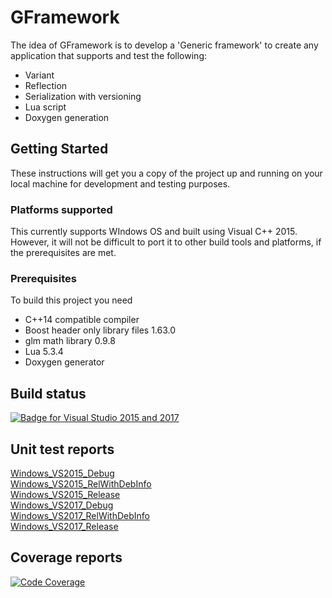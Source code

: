 # GFramework

The idea of GFramework is to develop a 'Generic framework' to create any application that supports and test the following:

  * Variant
  * Reflection
  * Serialization with versioning
  * Lua script
  * Doxygen generation

## Getting Started

These instructions will get you a copy of the project up and running on your local machine for development and testing purposes.

### Platforms supported

This currently supports WIndows OS and built using Visual C++ 2015. However, it will not be difficult to port it to other build tools and platforms, if the prerequisites are met.

### Prerequisites

To build this project you need
  * C++14 compatible compiler
  * Boost header only library files 1.63.0
  * glm math library 0.9.8
  * Lua 5.3.4
  * Doxygen generator

## Build status
[![Badge for Visual Studio 2015 and 2017](https://img.shields.io/github/workflow/status/asankar1/GFramework/windows_vs_cmake/integration?label=Visual%20Studio%202015%20and%202017&style=plastic)](https://github.com/asankar1/GFramework/actions/workflows/windows_vs_cmake.yml)

## Unit test reports
[Windows_VS2015_Debug](https://github.com/asankar1/GFramework/blob/master/UnitTest/Reports/Windows_VS2015_Debug_Report.xml)  
[Windows_VS2015_RelWithDebInfo](https://github.com/asankar1/GFramework/blob/master/UnitTest/Reports/Windows_VS2015_RelWithDebInfo_Report.xml)  
[Windows_VS2015_Release](https://github.com/asankar1/GFramework/blob/master/UnitTest/Reports/Windows_VS2015_Debug_Release.xml)  
[Windows_VS2017_Debug](https://github.com/asankar1/GFramework/blob/master/UnitTest/Reports/Windows_VS2017_Debug_Report.xml)  
[Windows_VS2017_RelWithDebInfo](https://github.com/asankar1/GFramework/blob/master/UnitTest/Reports/Windows_VS2017_RelWithDebInfo_Report.xml)  
[Windows_VS2017_Release](https://github.com/asankar1/GFramework/blob/master/UnitTest/Reports/Windows_VS2017_Debug_Release.xml)  

## Coverage reports
[![Code Coverage](https://codecov.io/gh/asankar1/GFramework/branch/integration/graph/badge.svg?token=C3FOMEPHJ3)](https://codecov.io/gh/asankar1/GFramework)
